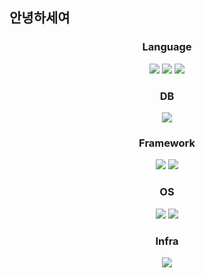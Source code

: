 ## 안녕하세여
<div align="center">
    
### Language
<img src="https://img.shields.io/badge/Java-007396?style=flat-square&logo=Java&logoColor=white"/>
<img src="https://img.shields.io/badge/JavaScript-F7DF1E?style=flat-square&logo=JavaScript&logoColor=white"/>
<img src="https://img.shields.io/badge/Python-3776AB?style=flat-square&logo=Python&logoColor=white"/>

### DB
<img src="https://img.shields.io/badge/Mysql-4479A1?style=flat-square&logo=Mysql&logoColor=white"/>

### Framework
<img src="https://img.shields.io/badge/Springboot-6DB33F?style=flat-square&logo=Springboot&logoColor=white"/> 
<img src="https://img.shields.io/badge/Node.js-339933?style=flat-square&logo=Node.js&logoColor=white"/>

### OS
<img src="https://img.shields.io/badge/Windows-0078D6?style=flat-square&logo=Windows&logoColor=white"/>
<img src="https://img.shields.io/badge/Linux-FCC624?style=flat-square&logo=Linux&logoColor=white"/>

### Infra
<img src="https://img.shields.io/badge/AWS-232F3E?style=flat-square&logo=Amazon AWS&logoColor=white"/>
</div>
